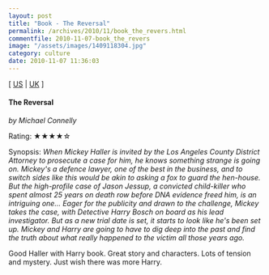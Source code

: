 ```yaml
---
layout: post
title: "Book - The Reversal"
permalink: /archives/2010/11/book_the_revers.html
commentfile: 2010-11-07-book_the_revers
image: "/assets/images/1409118304.jpg"
category: culture
date: 2010-11-07 11:36:03
---
```


\[ [US](http://www.amazon.com/o/asin/1409118304) | [UK](http://www.amazon.co.uk/o/asin/1409118304) \]

#### The Reversal

<em>by Michael Connelly</em>

Rating: ★★★★☆

<div class="book_synopsis" markdown="1">
Synopsis: <em>When Mickey Haller is invited by the Los Angeles County District Attorney to prosecute a case for him, he knows something strange is going on. Mickey's a defence lawyer, one of the best in the business, and to switch sides like this would be akin to asking a fox to guard the hen-house. But the high-profile case of Jason Jessup, a convicted child-killer who spent almost 25 years on death row before DNA evidence freed him, is an intriguing one... Eager for the publicity and drawn to the challenge, Mickey takes the case, with Detective Harry Bosch on board as his lead investigator. But as a new trial date is set, it starts to look like he's been set up. Mickey and Harry are going to have to dig deep into the past and find the truth about what really happened to the victim all those years ago. </em>
</div>

Good Haller with Harry book. Great story and characters. Lots of tension and mystery. Just wish there was more Harry.
